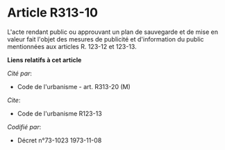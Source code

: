 # Article R313-10

L'acte rendant public ou approuvant un plan de sauvegarde et de mise en valeur fait l'objet des mesures de publicité et
d'information du public mentionnées aux articles R. 123-12 et 123-13.

**Liens relatifs à cet article**

_Cité par_:

  - Code de l'urbanisme - art. R313-20 (M)

_Cite_:

  - Code de l'urbanisme R123-13

_Codifié par_:

  - Décret n°73-1023 1973-11-08
